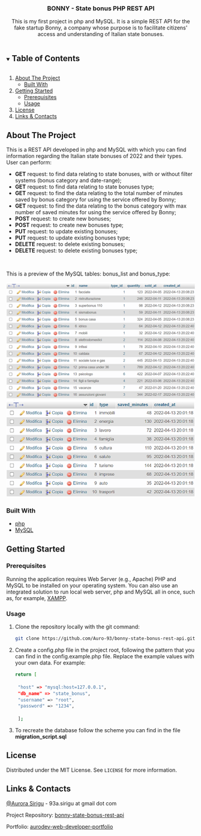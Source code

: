 <p align="center">

  <h3 align="center">BONNY - State bonus PHP REST API</h3>

  <p align="center">
    This is my first project in php and MySQL. It is a simple REST API for the fake startup Bonny, a company whose purpose is to facilitate citizens' access and understanding of Italian state bonuses.
  </p>

</p>

<details open="open">
  <summary><h2 style="display: inline-block">Table of Contents</h2></summary>
  <ol>
    <li>
      <a href="#about-the-project">About The Project</a>
      <ul>
        <li><a href="#built-with">Built With</a></li>
      </ul>
    </li>
    <li>
      <a href="#getting-started">Getting Started</a>
      <ul>
        <li><a href="#prerequisites">Prerequisites</a></li>
        <li><a href="#installation">Usage</a></li>
      </ul>
    </li>
    <li><a href="#license">License</a></li>
    <li><a href="#links-contacts">Links & Contacts</a></li>
  </ol>
</details>

## About The Project

This is a REST API developed in php and MySQL with which you can find information regarding the Italian state bonuses of 2022 and their types.
User can perform:

<ul>
<li> <strong>GET</strong> request: to find data relating to state bonuses, with or without filter systems (bonus category and date-range); </li>
<li> <strong>GET</strong> request: to find data relating to state bonuses type; </li>
<li> <strong>GET</strong> request: to find the data relating to the total number of minutes saved by bonus category for using the service offered by Bonny; </li>
<li> <strong>GET</strong> request: to find the data relating to the bonus category with max number of saved minutes for using the service offered by Bonny; </li>
<li> <strong>POST</strong> request: to create new bonuses; </li>
<li> <strong>POST</strong> request: to create new bonuses type; </li>
<li> <strong>PUT</strong> request: to update existing bonuses; </li>
<li> <strong>PUT</strong> request: to update existing bonuses type; </li>
<li> <strong>DELETE</strong> request: to delete existing bonuses; </li>
<li> <strong>DELETE</strong> request: to delete existing bonuses type; </li>
</ul>

<br>

<p>This is a preview of the MySQL tables: bonus_list and bonus_type:</p>

<img src = "assets/screenshots/bonus-list.png" alt = "bonus-list-mysql-table">
<img src = "assets/screenshots/bonus-type.png" alt = "bonus-type-mysql-table">

### Built With

- [php](https://www.php.net/)
- [MySQL](https://www.mysql.com/)

## Getting Started

### Prerequisites

Running the application requires Web Server (e.g., Apache) PHP and MySQL to be installed on your operating system. You can also use an integrated solution to run local web server, php and MySQL all in once, such as, for example, [XAMPP](https://www.apachefriends.org/it/index.html).

### Usage

1. Clone the repository locally with the git command:

   ```sh
   git clone https://github.com/Auro-93/bonny-state-bonus-rest-api.git
   ```

2. Create a config.php file in the project root, following the pattern that you can find in the config.example.php file. Replace the example values ​​with your own data. For example:

   ```sh
   return [

    "host" => "mysql:host=127.0.0.1",
    "db_name" => "state_bonus",
    "username" => "root",
    "password" => "1234",

    ];

   ```

3. To recreate the database follow the scheme you can find in the file <strong>migration_script.sql </strong>

## License

Distributed under the MIT License. See `LICENSE` for more information.

## Links & Contacts

[@Aurora Sirigu](https://www.linkedin.com/in/aurora-sirigu-a001301b4/) - 93a.sirigu at gmail dot com

Project Repository: [bonny-state-bonus-rest-api](https://github.com/Auro-93/bonny-state-bonus-rest-api)

Portfolio: [aurodev-web-developer-portfolio](https://aurodev-web-developer-portfolio.netlify.app/)

```

```
